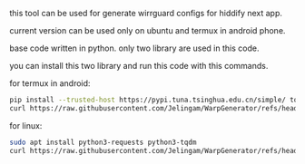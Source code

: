 this tool can be used for generate wirrguard configs for hiddify next app.

current version can be used only on ubuntu and termux in android phone.

base code written in python. only two library are used in this code.

you can install this two library and run this code with this commands.

for termux in android:

```bash
pip install --trusted-host https://pypi.tuna.tsinghua.edu.cn/simple/ tqdm requests
curl https://raw.githubusercontent.com/Jelingam/WarpGenerator/refs/heads/main/wg.py > wg.py && python wg.py
```

for linux:

```bash
sudo apt install python3-requests python3-tqdm
curl https://raw.githubusercontent.com/Jelingam/WarpGenerator/refs/heads/main/wg.py > wg.py && python3 wg.py
```
